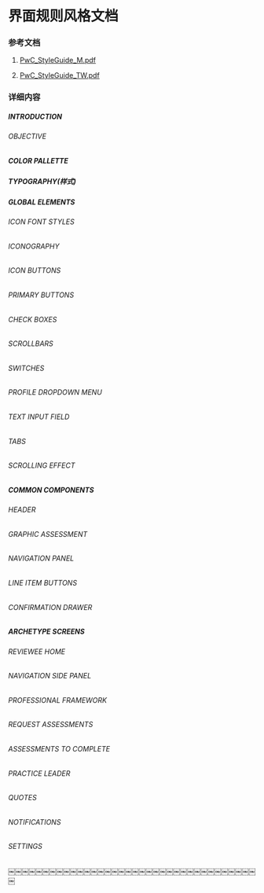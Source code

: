 # 界面规则风格文档

### 参考文档

1. [PwC_StyleGuide_M.pdf](images/PwC_StyleGuide_M.pdf)

2. [PwC_StyleGuide_TW.pdf](images/PwC_StyleGuide_TW.pdf)

### 详细内容

##### INTRODUCTION
###### OBJECTIVE

##### COLOR PALLETTE

##### TYPOGRAPHY(样式)

##### GLOBAL ELEMENTS

###### ICON FONT STYLES
###### ICONOGRAPHY
###### ICON BUTTONS
###### PRIMARY BUTTONS
###### CHECK BOXES
###### SCROLLBARS
###### SWITCHES
###### PROFILE DROPDOWN MENU
###### TEXT INPUT FIELD
###### TABS
###### SCROLLING EFFECT

##### COMMON COMPONENTS

###### HEADER
###### GRAPHIC ASSESSMENT
###### NAVIGATION PANEL
###### LINE ITEM BUTTONS
###### CONFIRMATION DRAWER

##### ARCHETYPE SCREENS
###### REVIEWEE HOME
###### NAVIGATION SIDE PANEL
###### PROFESSIONAL FRAMEWORK
###### REQUEST ASSESSMENTS
###### ASSESSMENTS TO COMPLETE
###### PRACTICE LEADER
###### QUOTES
###### NOTIFICATIONS
###### SETTINGS
￼￼￼￼￼￼￼￼￼￼￼￼￼￼￼￼￼￼￼￼￼￼￼￼￼￼￼￼￼￼￼￼￼￼￼￼￼
